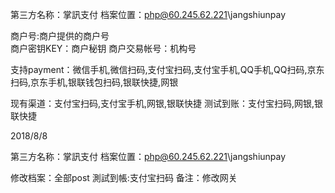 第三方名称：掌訊支付 
档案位置：php@60.245.62.221\jangshiunpay
 
商户号:商户提供的商户号  
商户密钥KEY：商户秘钥 
商户交易帐号：机构号
 
支持payment：微信手机,微信扫码,支付宝扫码,支付宝手机,QQ手机,QQ扫码,京东扫码,京东手机,银联钱包扫码,银联快捷,网银
 
现有渠道：支付宝扫码,支付宝手机,网银,银联快捷
测试到账：支付宝扫码,网银,银联快捷

2018/8/8

第三方名称：掌訊支付 
档案位置：php@60.245.62.221\jangshiunpay

修改档案：全部post
測試到帳:支付宝扫码
备注：修改网关